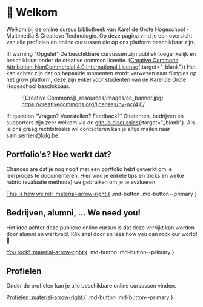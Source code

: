 # 👋 Welkom

Welkom bij de online cursus bibliotheek van Karel de Grote Hogeschool - Multimedia & Creatieve Technologie. Op deze pagina vind je een overzicht van alle profielen en online cursussen die op ons platform beschikbaar zijn.

!!! warning "Opgelet"
    De beschikbare cursussen zijn publiek toegankelijk en beschikbaar onder de creative common licentie. ([Creative Commons Attribution-NonCommercial 4.0 International License](https://creativecommons.org/licenses/by-nc/4.0/){:target="_blank"}) Het kan echter zijn dat op bepaalde momenten wordt verwezen naar filmpjes op het grow platform, deze zijn enkel voor studenten van de Karel de Grote Hogeschool beschikbaar.

<figure markdown>
  ![Creative Commons](_resources/images/cc_banner.jpg)
  <figcaption><a href="https://creativecommons.org/licenses/by-nc/4.0/" target="_blank">https://creativecommons.org/licenses/by-nc/4.0/</a></figcaption>
</figure>

!!! question "Vragen? Voorstellen? Feedback?"
    Studenten, bedrijven en supporters zijn zeer welkom via de [github discussies](https://github.com/mctantwerp/learn-welkom/discussions){:target="_blank"}. Als je ons graag rechtstreeks wil contacteren kan je altijd mailen naar [sam.serrien@kdg.be](mailto:sam.serrien@kdg.be).

## Portfolio's? Hoe werkt dat?

Chances are dat je nog nooit met een portfolio hebt gewerkt om je leerproces te documenteren. Hier vind je enkele tips en tricks en welke rubric (evaluatie methode) we gebruiken om je te evalueren.

[This is how we roll :material-arrow-right:](this-is-how-we-roll/){ .md-button .md-button--primary }

## Bedrijven, alumni, ... We need you!

Het idee achter deze publieke online cursus is dat deze verrijkt kan worden door alumni en werkveld. Klik snel door en lees how you can rock our world! 🙌

[You rock! :material-arrow-right:](you-rock/){ .md-button .md-button--primary }

## Profielen

Onder de profielen kan je alle beschikbare online cursussen vinden.

[Profielen :material-arrow-right:](you-rock/){ .md-button .md-button--primary }
